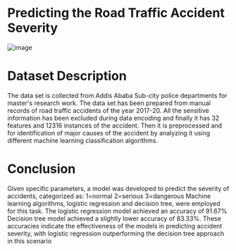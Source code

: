 # Predicting the Road Traffic Accident Severity

![image](https://github.com/nishantsingha13/Traffic-injury-detection/assets/103675762/cfcf1173-f741-4ead-94f2-aaaa70811e23)

# Dataset Description
The data set is collected from Addis Ababa Sub-city police departments for master's research work. The data set has been prepared from manual records of road traffic accidents of the year 2017-20. 
All the sensitive information has been excluded during data encoding and finally it has 32 features and 12316 instances of the accident. Then it is preprocessed and for identification of major
causes of the accident by analyzing it using different machine learning classification algorithms.

# Conclusion
Given specific parameters, a model was developed to predict the severity of accidents, categorized as:
1=normal 
2=serious
3=dangerous
Machine learning algorithms, logistic regression and decision tree, were employed for this task. 
The logistic regression model achieved an accuracy of 91.67%
Decision tree model achieved a slightly lower accuracy of 83.33%. 
These accuracies indicate the effectiveness of the models in predicting accident severity, with logistic regression outperforming the decision tree approach in this scenario
